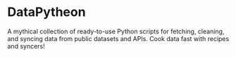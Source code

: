 # DataPytheon
A mythical collection of ready-to-use Python scripts for fetching, cleaning, and syncing data from public datasets and APIs. Cook data fast with recipes and syncers!
